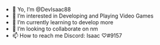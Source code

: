 - 👋 Yo, I’m @DevIsaac88
- 👀 I’m interested in Developing and Playing Video Games
- 🌱 I’m currently learning to develop more
- 💞️ I’m looking to collaborate on nm
- 📫 How to reach me Discord: Isaac ♡#9157

<!---
DevIsaac88/DevIsaac88 is a ✨ special ✨ repository because its `README.md` (this file) appears on your GitHub profile.
You can click the Preview link to take a look at your changes.
--->
